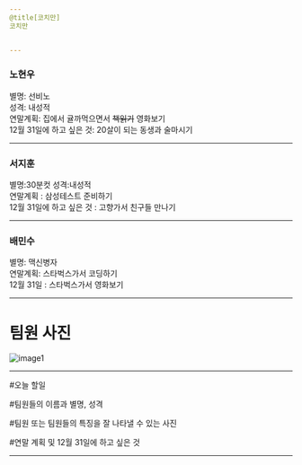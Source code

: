 ```yaml
---
@title[코치만]
코치만


---
```


<h3>노현우</h3>

별명: 선비노</br>
성격: 내성적</br>
연말계획: 집에서 귤까먹으면서 ~~책읽기~~ 영화보기</br>
12월 31일에 하고 싶은 것: 20살이 되는 동생과 술마시기</br>

---

<h3>서지훈</h3>

별명:30분컷 성격:내성적</br>
연말계획 : 삼성테스트 준비하기</br>
12월 31일에 하고 싶은 것 : 고향가서 친구들 만나기</br>

---

<h3>배민수</h3>
별명: 맥신병자</br>
연말계획: 스타벅스가서 코딩하기</br>
12월 31일 : 스타벅스가서 영화보기</br>

---

# 팀원 사진
![image1](https://user-images.githubusercontent.com/19348495/50432374-af816700-0914-11e9-8444-0876d5194a0e.jpg)

---
#오늘 할일

#팀원들의 이름과 별명, 성격

#팀원 또는 팀원들의 특징을 잘 나타낼 수 있는 사진

#연말 계획 및 12월 31일에 하고 싶은 것

---



